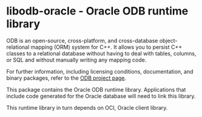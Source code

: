 # libodb-oracle - Oracle ODB runtime library

ODB is an open-source, cross-platform, and cross-database object-relational
mapping (ORM) system for C++. It allows you to persist C++ classes to a
relational database without having to deal with tables, columns, or SQL and
without manually writing any mapping code.

For further information, including licensing conditions, documentation, and
binary packages, refer to the [ODB project
page](https://codesynthesis.com/products/odb/).

This package contains the Oracle ODB runtime library. Applications that
include code generated for the Oracle database will need to link this library.

This runtime library in turn depends on OCI, Oracle client library.
